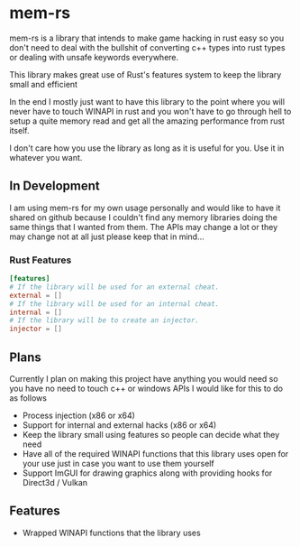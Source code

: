 # mem-rs
mem-rs is a library that intends to make game hacking in rust easy so you don't need to deal with the bullshit of converting c++ types into rust types or dealing with unsafe keywords everywhere.

This library makes great use of Rust's features system to keep the library small and efficient

In the end I mostly just want to have this library to the point where you will never have to touch WINAPI in rust and you won't have to go through hell to setup a quite memory read and get all the amazing performance from rust itself.

I don't care how you use the library as long as it is useful for you. Use it in whatever you want.

## In Development
I am using mem-rs for my own usage personally and would like to have it shared on github because I couldn't find any memory libraries doing the same things that I wanted from them. The APIs may change a lot or they may change not at all just please keep that in mind...

### Rust Features
```toml
[features]
# If the library will be used for an external cheat.
external = []
# If the library will be used for an internal cheat.
internal = []
# If the library will be to create an injector.
injector = []
```


## Plans
Currently I plan on making this project have anything you would need so you have no need to touch c++ or windows APIs
I would like for this to do as follows
* Process injection (x86 or x64)
* Support for internal and external hacks (x86 or x64)
* Keep the library small using features so people can decide what they need
* Have all of the required WINAPI functions that this library uses open for your use just in case you want to use them yourself
* Support ImGUI for drawing graphics along with providing hooks for Direct3d / Vulkan

## Features
* Wrapped WINAPI functions that the library uses